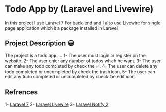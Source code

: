 # Todo App by (Laravel and Livewire)
In this project I use Laravel 7 For back-end and I also use Livewire for single page application which it a package installed in Laravel

## Project Description :smiley:
The project is a todo app ....
1- The user must login or register on the website.
2- The user enter any number of todos which he want.
3- The user can make any todo completed by check the :white_check_mark:.
4- The user can delete any todo completed or uncompleted by check the trash icon.
5- The user can edit any todo completed or uncompleted by check the edit icon. 

## Refrences
1- [Laravel 7](https://laravel.com/docs/7.x)
2- [Laravel Livewire](https://laravel-livewire.com/)
3- [Laravel Notify 2 ](https://github.com/mckenziearts/laravel-notify)

